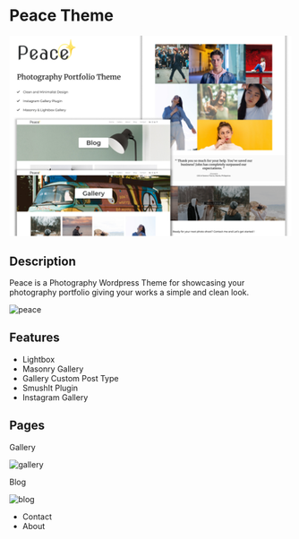 # Peace Theme

![screenshot](screenshot.png "screenshot.png")

## Description

Peace is a Photography Wordpress Theme for showcasing your photography portfolio giving your works a simple and clean look.

![peace](https://user-images.githubusercontent.com/55370617/107037932-c6cef600-67f6-11eb-9e68-f7220943a5ce.png "peace")

## Features

- Lightbox
- Masonry Gallery
- Gallery Custom Post Type
- SmushIt Plugin
- Instagram Gallery

## Pages

Gallery

![gallery](https://user-images.githubusercontent.com/55370617/107751912-f59a1e80-6d58-11eb-9a68-e8d5a2226620.png "gallery")

Blog

![blog](https://user-images.githubusercontent.com/55370617/107752206-63464a80-6d59-11eb-970f-b60a56faf75b.png "blog")

- Contact
- About
